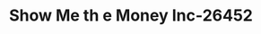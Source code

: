 ---
f_zip-code: 71671
f_state-code: AR
title: Show Me th e Money Inc-26452
f_phone: 870-226-1451
f_city-only: Warren
f_address: 213 S Main Street Warren
f_location-unique-id: '26452'
slug: show-me-th-e-money-inc-26452
updated-on: '2024-05-30T13:46:58.046Z'
created-on: '2024-05-30T13:36:59.803Z'
published-on: '2024-05-30T13:54:32.469Z'
f_city-state: cms/city/warren-ar.md
f_company: cms/company/show-me-th-e-money-inc.md
f_state: cms/state/arkansas.md
layout: '[payday-loan].html'
tags: payday-loan
---